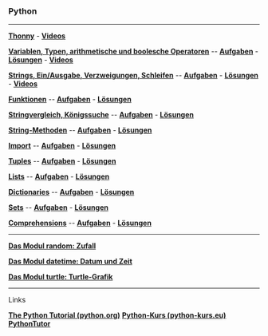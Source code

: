 ### Python


***

__[Thonny](./Thonny/thonny.md)__ - 
__[Videos](https://www.youtube.com/playlist?list=PLWeMgMhRDsIEtLAYCjoljOfKx2RnFOqcV)__

__[Variablen, Typen, arithmetische und boolesche Operatoren](https://nbviewer.jupyter.org/github/ktheu/KursNotebooks/blob/master/010_grundlagen.ipynb)__ --
__[Aufgaben](./grundlagen/Test/Musteraufgaben.pdf)__ -
__[Lösungen](./grundlagen/Test/Musteraufgaben_Loesung.pdf)__ -
__[Videos](https://www.youtube.com/playlist?list=PLWeMgMhRDsIEWrOs_xzsUvMsEE4OX-b03)__


__[Strings, Ein/Ausgabe, Verzweigungen, Schleifen](./schleifen/Inhalte/schleifen.html)__ --
__[Aufgaben](./schleifen/Test/Musteraufgaben.pdf)__ -
__[Lösungen](./schleifen/Test/Musteraufgaben_Loesung.pdf)__ -
__[Videos](https://www.youtube.com/playlist?list=PLWeMgMhRDsIELf6Acf6d-0GCsLjJtbYSg)__


__[Funktionen](https://nbviewer.jupyter.org/github/ktheu/KursNotebooks/blob/master/030_funktionen.ipynb)__ --
__[Aufgaben](./functions/Test/Musteraufgaben.pdf)__ -
__[Lösungen](./functions/Test/Musteraufgaben_Loesung.pdf)__ 

__[Stringvergleich, Königssuche](https://nbviewer.jupyter.org/github/ktheu/KursNotebooks/blob/master/031_Stringvergleich.ipynb)__ --
__[Aufgaben](./stringvergleich/Test/Musteraufgaben.pdf)__ -
__[Lösungen](./stringvergleich/Test/Musteraufgaben_Loesung.pdf)__ 

__[String-Methoden](https://nbviewer.jupyter.org/github/ktheu/KursNotebooks/blob/master/040_StringMethoden.ipynb)__ --
__[Aufgaben](./stringmethoden/Test/Musteraufgaben.pdf)__ -
__[Lösungen](./stringmethoden/Test/Musteraufgaben_Loesung.pdf)__ 


__[Import](https://nbviewer.jupyter.org/github/ktheu/KursNotebooks/blob/master/045_import.ipynb)__ --
__[Aufgaben](./import/Test/Musteraufgaben.pdf)__ -
__[Lösungen](./import/Test/Musteraufgaben_Loesung.pdf)__ 


__[Tuples](https://nbviewer.jupyter.org/github/ktheu/KursNotebooks/blob/master/050_tupel.ipynb)__ --
__[Aufgaben](./tuples/Test/Musteraufgaben.pdf)__ -
__[Lösungen](./tuples/Test/Musteraufgaben_Loesung.pdf)__ 

__[Lists](https://nbviewer.jupyter.org/github/ktheu/KursNotebooks/blob/master/060_lists.ipynb)__ --
__[Aufgaben](./lists/Test/Musteraufgaben.pdf)__ -
__[Lösungen](./lists/Test/Musteraufgaben_Loesung.pdf)__ 

__[Dictionaries](https://nbviewer.jupyter.org/github/ktheu/KursNotebooks/blob/master/070_dicts.ipynb)__ --
__[Aufgaben](./dictionaries/Test/Musteraufgaben.pdf)__ -
__[Lösungen](./dictionaries/Test/Musteraufgaben_Loesung.pdf)__


__[Sets](https://nbviewer.jupyter.org/github/ktheu/KursNotebooks/blob/master/075_sets.ipynb)__ --
__[Aufgaben](./sets/Test/Musteraufgaben.pdf)__ -
__[Lösungen](./sets/Test/Musteraufgaben_Loesung.pdf)__


__[Comprehensions](https://nbviewer.jupyter.org/github/ktheu/KursNotebooks/blob/master/080_comprehensions.ipynb)__ --
__[Aufgaben](./comprehensions/Test/Musteraufgaben.pdf)__ -
__[Lösungen](./comprehensions/Test/Musteraufgaben_Loesung.pdf)__

***

__[Das Modul random: Zufall](https://nbviewer.jupyter.org/github/ktheu/KursNotebooks/blob/master/092_random.ipynb)__

__[Das Modul datetime: Datum und Zeit](https://nbviewer.jupyter.org/github/ktheu/KursNotebooks/blob/master/090_datetime.ipynb)__

__[Das Modul turtle: Turtle-Grafik](https://nbviewer.jupyter.org/github/ktheu/KursNotebooks/blob/master/090_turtle.ipynb)__


***

Links

__[The Python Tutorial (python.org)](https://docs.python.org/3/tutorial/)__
__[Python-Kurs (python-kurs.eu)](http://www.python-kurs.eu/python3_kurs.php)__
__[PythonTutor](http://www.pythontutor.com)__








